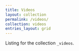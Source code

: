 ```yaml
---
title: Videos
layout: collection
permalink: /videos/
collection: videos
entries_layout: grid
---
```


Listing for the collection `_videos`.
